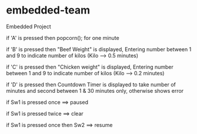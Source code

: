# embedded-team
Embedded Project

if 'A' is pressed then popcorn(); for one minute

if 'B' is pressed then "Beef Weight" is displayed, Entering number between 1 and 9 to indicate number of kilos (Kilo --> 0.5 minutes)

if 'C' is pressed then "Chicken weight" is displayed, Entering number between 1 and 9 to indicate number of kilos (Kilo --> 0.2 minutes)

if 'D' is pressed then Countdown Timer is displayed to take number of minutes and second between 1 & 30 minutes only, otherwise shows error

if Sw1 is pressed once ==> paused 

if Sw1 is pressed twice ==> clear

if Sw1 is pressed once then Sw2 ==> resume

